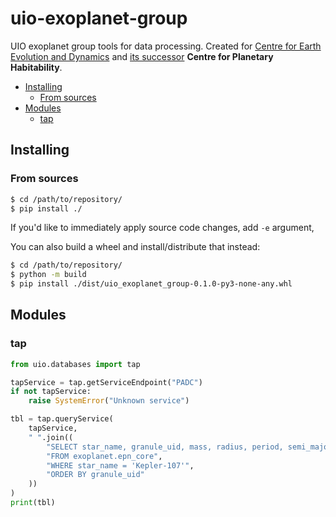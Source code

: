 # uio-exoplanet-group

UIO exoplanet group tools for data processing. Created for [Centre for Earth Evolution and Dynamics](https://www.mn.uio.no/ceed/) and [its successor](https://mn.uio.no/ceed/english/about/news-and-events/research-in-media/new-ceo-centre-phab.html) **Centre for Planetary Habitability**.

<!-- MarkdownTOC -->

- [Installing](#installing)
    - [From sources](#from-sources)
- [Modules](#modules)
    - [tap](#tap)

<!-- /MarkdownTOC -->

## Installing

### From sources

``` sh
$ cd /path/to/repository/
$ pip install ./
```

If you'd like to immediately apply source code changes, add `-e` argument,

You can also build a wheel and install/distribute that instead:

``` sh
$ cd /path/to/repository/
$ python -m build
$ pip install ./dist/uio_exoplanet_group-0.1.0-py3-none-any.whl
```

## Modules

### tap

``` py
from uio.databases import tap

tapService = tap.getServiceEndpoint("PADC")
if not tapService:
    raise SystemError("Unknown service")

tbl = tap.queryService(
    tapService,
    " ".join((
        "SELECT star_name, granule_uid, mass, radius, period, semi_major_axis",
        "FROM exoplanet.epn_core",
        "WHERE star_name = 'Kepler-107'",
        "ORDER BY granule_uid"
    ))
)
print(tbl)
```
